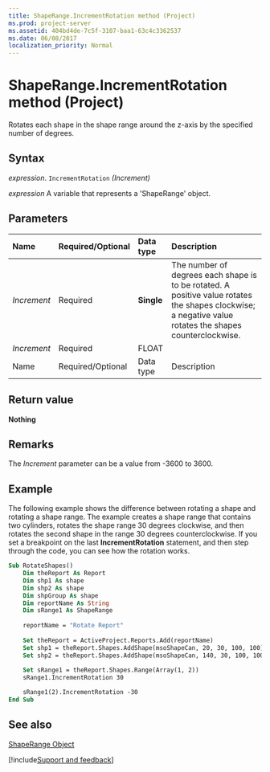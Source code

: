 ```yaml
---
title: ShapeRange.IncrementRotation method (Project)
ms.prod: project-server
ms.assetid: 404bd4de-7c5f-3107-baa1-63c4c3362537
ms.date: 06/08/2017
localization_priority: Normal
---
```



# ShapeRange.IncrementRotation method (Project)
Rotates each shape in the shape range around the z-axis by the specified number of degrees.

## Syntax

_expression_. `IncrementRotation` _(Increment)_

_expression_ A variable that represents a 'ShapeRange' object.


## Parameters



|Name|Required/Optional|Data type|Description|
|:-----|:-----|:-----|:-----|
| _Increment_|Required|**Single**|The number of degrees each shape is to be rotated. A positive value rotates the shapes clockwise; a negative value rotates the shapes counterclockwise.|
| _Increment_|Required|FLOAT||
|Name|Required/Optional|Data type|Description|

## Return value

 **Nothing**


## Remarks

The  _Increment_ parameter can be a value from -3600 to 3600.


## Example

The following example shows the difference between rotating a shape and rotating a shape range. The example creates a shape range that contains two cylinders, rotates the shape range 30 degrees clockwise, and then rotates the second shape in the range 30 degrees counterclockwise. If you set a breakpoint on the last  **IncrementRotation** statement, and then step through the code, you can see how the rotation works.


```vb
Sub RotateShapes()
    Dim theReport As Report
    Dim shp1 As shape
    Dim shp2 As shape
    Dim shpGroup As shape
    Dim reportName As String
    Dim sRange1 As ShapeRange
    
    reportName = "Rotate Report"
    
    Set theReport = ActiveProject.Reports.Add(reportName)
    Set shp1 = theReport.Shapes.AddShape(msoShapeCan, 20, 30, 100, 100)
    Set shp2 = theReport.Shapes.AddShape(msoShapeCan, 140, 30, 100, 100)
        
    Set sRange1 = theReport.Shapes.Range(Array(1, 2))
    sRange1.IncrementRotation 30

    sRange1(2).IncrementRotation -30
End Sub
```


## See also


[ShapeRange Object](Project.shaperange.md)

[!include[Support and feedback](~/includes/feedback-boilerplate.md)]